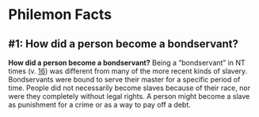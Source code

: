 # Philemon Facts

## #1: How did a person become a bondservant?
**How did a person become a bondservant?** Being a “bondservant” in NT times (v. [16](https://www.esv.org/Philemon+16/)) was different from many of the more recent kinds of slavery. Bondservants were bound to serve their master for a specific period of time. People did not necessarily become slaves because of their race, nor were they completely without legal rights. A person might become a slave as punishment for a crime or as a way to pay off a debt.


